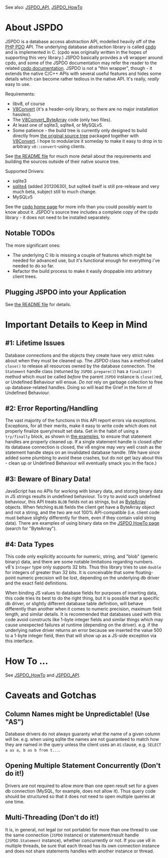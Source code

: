 

See also: [JSPDO\_API](JSPDO_API.md), [JSPDO\_HowTo](JSPDO_HowTo.md)

# About JSPDO #

JSPDO is a database access abstraction API, modelled heavily off of the [PHP PDO](http://php.net/manual/en/book.pdo.php) API. The underlying database abstraction library is called [cpdo](http://fossil.wanderinghorse.net/repos/cpdo/) and is implemented in C. (cpdo was originally written in the hopes of supporting this very library.) JSPDO basically provides a v8 wrapper around cpdo, and some of the JSPDO documentation may refer the reader to the related [cpdo documentation](http://fossil.wanderinghorse.net/wikis/cpdo/). JSPDO is not a "thin wrapper", though - it extends the native C/C++ APIs with several useful features and hides some details which can become rather tedious in the native API. It's really, _really_ easy to use.

Requirements:

  * libv8, of course
  * [V8Convert](V8Convert.md) (it's a header-only library, so there are no major installation hassles).
  * The [V8Convert\_ByteArray](V8Convert_ByteArray.md) code (only two files).
  * At least one of sqlite3, sqlite4, or MySQLv5.
  * Some patience - the build tree is currently only designed to build directly from [the original source tree](http://code.google.com/p/v8-juice/source/browse/#svn/convert/addons/jspdo) packaged together with [V8Convert](V8Convert.md). i hope to modularize it someday to make it easy to drop in to arbitrary `v8::convert`-using clients.

See [the README file](http://code.google.com/p/v8-juice/source/browse/convert/addons/jspdo/README.txt) for much more detail about the requirements and building the sources outside of their native source tree.

Supported Drivers:
  * sqlite3
  * [sqlite4](http://sqlite.org/src4) (added 20120630), but sqlite4 itself is still pre-release and very much beta, subject still to much change.
  * MySQLv5

See the [cpdo home page](http://fossil.wanderinghorse.net/repos/cpdo/) for more info than you could possibly want to know about it. JSPDO's source tree includes a complete copy of the cpdo library - it does not need to be installed separately.

## Notable TODOs ##

The more significant ones:

  * The underlying C lib is missing a couple of features which might be needed for advanced use, but it's functional enough for everything i've needed to do so far.
  * Refactor the build process to make it easily droppable into arbitrary client trees.

## Plugging JSPDO into your Application ##

See [the README file](http://code.google.com/p/v8-juice/source/browse/convert/addons/jspdo/README.txt) for details.


# Important Details to Keep in Mind #

## #1: Lifetime Issues ##

Database connections and the objects they create have very strict rules about when they must be cleaned up. The JSPDO class has a method called `close()` to release all resources owned by the database connection. The `Statement` handle class (returned by `JSPDO.prepare()`) has a `finalize()` method which _must_ be called _before_ the parent `JSPDO` instance is `close()`ed, or Undefined Behaviour will ensue. _Do not_ rely on garbage collection to free up database-related handles. Doing so will lead the Grief in the form of Undefined Behaviour.

## #2: Error Reporting/Handling ##

The vast majority of the functions in this API report errors via exceptions. Exceptions, for all their merits, make it easy to write code which does not properly finalize query/result set data. Get in the habit of using a `try/finally` block, as shown in [the examples](JSPDO_HowTo.md), to ensure that statement handles are properly cleaned up. If a single statement handle is closed _after_ its database connection is closed, the v8 engine may very well crash as the statement handle steps on an invalidated database handle. (We have since added some plumbing to avoid these crashes, but do not get lazy about this - clean up or Undefined Behaviour will eventually smack you in the face.)

## #3: Beware of Binary Data! ##

JavaScript has no APIs for working with binary data, and storing binary data in JS strings results in undefined behaviour. To try to avoid such undefined behaviour, this API treats `BLOB` fields not as strings, but as [ByteArray](V8Convert_ByteArray.md) objects. When fetching `BLOB` fields the client get have a ByteArray object and not a string, and the two are not 100% API-compatible (i.e. client code must behave slightly differently for them, even if they contain valid string data). There are examples of using binary data on the [JSPDO HowTo page](JSPDO_HowTo.md) (search for "ByteArray").

## #4: Data Types ##

This code only explicitly accounts for numeric, string, and "blob" (generic binary) data, and there are some notable limitations regarding numbers. v8's `Integer` type only supports 32 bits. Thus this library tries to use `double` for integers of greater than 32 bits. It is conceivable that some floating-point numeric precision will be lost, depending on the underlying db driver and the exact field definitions.

When binding JS values to database fields for purposes of inserting data, this code tries its best to do the right thing, but it is possible that a specific db driver, or slightly different database table definition, will behave differently than another when it comes to numeric precision, maximum field length, and similar details. It is recommended that databases used with this code avoid constructs like 1-byte integer fields and similar things which may cause unexpected failures at runtime (depending on the driver). e.g. if the underlying native driver returns an error because we inserted the value 500 to a 1-byte integer field, then that will show up as a JS-side exception via this interface.


# How To ... #

See [JSPDO\_HowTo](JSPDO_HowTo.md) and [JSPDO\_API](JSPDO_API.md).

# Caveats and Gotchas #

## Column Names might be Unpredictable! (Use "AS") ##

Database drivers do not always guaranty what the name of a given column will be. e.g. when using sqlite the names are not guaranteed to match how they are named in the query unless the client uses an `AS` clause, e.g. `SELECT a as a, b as b from t...`.

## Opening Multiple Statement Concurrently (Don't do it!) ##

Drivers are not required to allow more than one open result set for a given db connection (MySQL, for example, does not allow it). Thus query code should be structured so that it does not need to open multiple queries at one time.

## Multi-Threading (Don't do it!) ##

It is, in general, not legal (or not portable) for more than one thread to use the same connection (`JSPDO` instance) or statement/result handle (`JSPDO.Statement` instance), whether concurrently or not. If you use v8 in multiple threads, be sure that each thread has its own connection instance and does not share statements handles with another instance or thread.